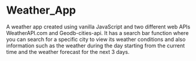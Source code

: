 # Weather_App
A weather app created using vanilla JavaScript and two different web APIs WeatherAPI.com and Geodb-cities-api.
It has a search bar function where you can search for a specific city to view its weather conditions and also information such as the weather during the day starting from the current time and the weather forecast for the next 3 days.
